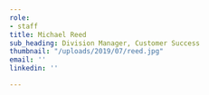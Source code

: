 ```yaml
---
role:
- staff
title: Michael Reed
sub_heading: Division Manager, Customer Success
thumbnail: "/uploads/2019/07/reed.jpg"
email: ''
linkedin: ''

---
```

